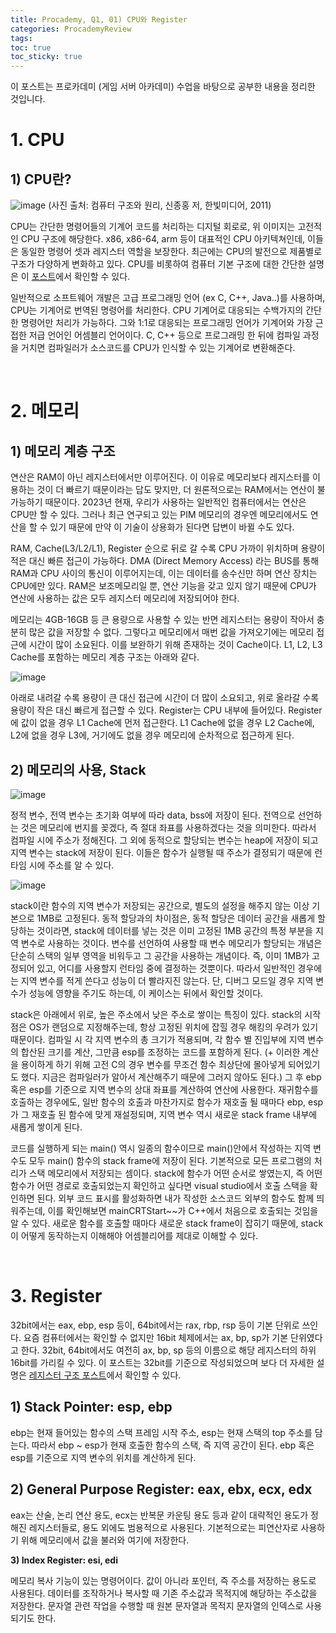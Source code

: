 ```yaml
---
title: Procademy, Q1, 01) CPU와 Register
categories: ProcademyReview
tags: 
toc: true
toc_sticky: true
---
```


이 포스트는 프로카데미 (게임 서버 아카데미) 수업을 바탕으로 공부한 내용을 정리한 것입니다. 

# **1. CPU**

## **1) CPU란?**

![image](https://user-images.githubusercontent.com/96677719/212538797-762e6a97-cca6-44bf-b5e5-4c1a6910b647.png)
(사진 출처: 컴퓨터 구조와 원리, 신종홍 저, 한빛미디어, 2011)

CPU는 간단한 명령어들의 기계어 코드를 처리하는 디지털 회로로,  위 이미지는 고전적인 CPU 구조에 해당한다. x86, x86-64, arm 등이 대표적인 CPU 아키텍쳐인데, 이들은 동일한 명령어 셋과 레지스터 역할을 보장한다. 최근에는 CPU의 발전으로 제품별로 구조가 다양하게 변화하고 있다. CPU를 비롯하여 컴퓨터 기본 구조에 대한 간단한 설명은 이 [포스트](https://chw-owo.github.io/computerstructure/%EC%BB%B4%ED%93%A8%ED%84%B0%EC%9D%98-%EA%B8%B0%EB%B3%B8-%EA%B5%AC%EC%A1%B0/)에서 확인할 수 있다. 

일반적으로 소프트웨어 개발은 고급 프로그래밍 언어 (ex C, C++, Java..)를 사용하며, CPU는 기계어로 번역된 명령어를 처리한다. CPU 기계어로 대응되는 수백가지의 간단한 명령어만 처리가 가능하다. 그와 1:1로 대응되는 프로그래밍 언어가 기계어와 가장 근접한 저급 언어인 어셈블리 언어이다. C, C++ 등으로 프로그래밍 한 뒤에 컴파일 과정을 거치면 컴파일러가 소스코드를 CPU가 인식할 수 있는 기계어로 변환해준다. 

<br/>

# **2. 메모리**

## **1) 메모리 계층 구조**

연산은 RAM이 아닌 레지스터에서만 이루어진다. 이 이유로 메모리보다 레지스터를 이용하는 것이 더 빠르기 때문이라는 답도 맞지만, 더 원론적으로는 RAM에서는 연산이 불가능하기 때문이다. 2023년 현재, 우리가 사용하는 일반적인 컴퓨터에서는 연산은 CPU만 할 수 있다. 그러나 최근 연구되고 있는 PIM 메모리의 경우엔 메모리에서도 연산을 할 수 있기 때문에 만약 이 기술이 상용화가 된다면 답변이 바뀔 수도 있다.  

RAM, Cache(L3/L2/L1), Register 순으로 뒤로 갈 수록 CPU 가까이 위치하며 용량이 적은 대신 빠른 접근이 가능하다. DMA (Direct Memory Access) 라는 BUS를 통해 RAM과 CPU 사이의 통신이 이루어지는데, 이는 데이터를 송수신만 하며 연산 장치는 CPU에만 있다. RAM은 보조메모리일 뿐, 연산 기능을 갖고 있지 않기 때문에 CPU가 연산에 사용하는 값은 모두 레지스터 메모리에 저장되어야 한다. 

메모리는 4GB-16GB 등 큰 용량으로 사용할 수 있는 반면 레지스터는 용량이 작아서 충분히 많은 값을 저장할 수 없다. 그렇다고 메모리에서 매번 값을 가져오기에는 메모리 접근에 시간이 많이 소요된다. 이를 보완하기 위해 존재하는 것이 Cache이다. L1, L2, L3 Cache를 포함하는 메모리 계층 구조는 아래와 같다. 

![image](https://user-images.githubusercontent.com/96677719/212539582-4cbb4f18-4e56-4e7f-a3a3-7db1d3905897.png)

아래로 내려갈 수록 용량이 큰 대신 접근에 시간이 더 많이 소요되고, 위로 올라갈 수록 용량이 작은 대신 빠르게 접근할 수 있다. Register는 CPU 내부에 들어있다. Register에 값이 없을 경우 L1 Cache에 먼저 접근한다. L1 Cache에 없을 경우 L2 Cache에, L2에 없을 경우 L3에, 거기에도 없을 경우 메모리에 순차적으로 접근하게 된다. 

## **2) 메모리의 사용, Stack**

![image](https://user-images.githubusercontent.com/96677719/210036928-5d669bf0-c1ea-47e2-971c-bc217f0d72a0.png)

정적 변수, 전역 변수는 초기화 여부에 따라 data, bss에 저장이 된다. 전역으로 선언하는 것은 메모리에 번지를 꽂겠다, 즉 절대 좌표를 사용하겠다는 것을 의미한다. 따라서 컴파일 시에 주소가 정해진다. 그 외에 동적으로 할당되는 변수는 heap에 저장이 되고 지역 변수는 stack에 저장이 된다. 이들은 함수가 실행될 때 주소가 결정되기 때문에 런타임 시에 주소를 알 수 있다. 

![image](https://user-images.githubusercontent.com/96677719/210686541-e51b8b72-7986-4a04-8ac7-dcb2b3002d64.png)

stack이란 함수의 지역 변수가 저장되는 공간으로, 별도의 설정을 해주지 않는 이상 기본으로 1MB로 고정된다. 동적 할당과의 차이점은, 동적 할당은 데이터 공간을 새롭게 할당하는 것이라면, stack에 데이터를 넣는 것은 이미 고정된 1MB 공간의 특정 부분을 지역 변수로 사용하는 것이다. 변수를 선언하여 사용할 때 변수 메모리가 할당되는 개념은 단순히 스택의 일부 영역을 비워두고 그 공간을 사용하는 개념이다. 즉, 이미 1MB가 고정되어 있고, 어디를 사용할지 런타임 중에 결정하는 것뿐이다. 따라서 일반적인 경우에는 지역 변수를 적게 쓴다고 성능이 더 빨라지진 않는다. 단, 디버그 모드일 경우 지역 변수가 성능에 영향을 주기도 하는데, 이 케이스는 뒤에서 확인할 것이다.

stack은 아래에서 위로, 높은 주소에서 낮은 주소로 쌓이는 특징이 있다. stack의 시작점은 OS가 랜덤으로 지정해주는데, 항상 고정된 위치에 잡힐 경우 해킹의 우려가 있기 때문이다. 컴파일 시 각 지역 변수의 총 크기가 적용되며, 각 함수 별 진입부에 지역 변수의 합산된 크기를 계산, 그만큼 esp를 조정하는 코드를 포함하게 된다. (+ 이러한 계산을 용이하게 하기 위해 고전 C의 경우 변수를 무조건 함수 최상단에 몰아넣게 되어있기도 했다. 지금은 컴파일러가 알아서 계산해주기 때문에 그러지 않아도 된다.) 그 후 ebp 혹은 esp를 기준으로 지역 변수의 상대 좌표를 계산하여 연산에 사용한다. 재귀함수를 호출하는 경우에도, 일반 함수의 호출과 마찬가지로 함수가 재호출 될 때마다 ebp, esp가 그 재호출 된 함수에 맞게 재설정되며, 지역 변수 역시 새로운 stack frame 내부에 새롭게 쌓이게 된다. 

코드를 실행하게 되는 main() 역시 일종의 함수이므로 main()안에서 작성하는 지역 변수도 모두 main() 함수의 stack frame에 저장이 된다. 기본적으로 모든 프로그램의 처리가 스택 메모리에서 저장되는 셈이다. stack에 함수가 어떤 순서로 쌓였는지, 즉 어떤 함수가 어떤 경로로 호출되었는지 확인하고 싶다면 visual studio에서 호출 스택을 확인하면 된다. 외부 코드 표시를 활성화하면 내가 작성한 소스코드 외부의 함수도 함께 띄워주는데, 이를 확인해보면 mainCRTStart~~가 C++에서 처음으로 호출되는 것임을 알 수 있다. 새로운 함수를 호출할 때마다 새로운 stack frame이 잡히기 때문에, stack이 어떻게 동작하는지 이해해야 어셈블리어를 제대로 이해할 수 있다. 

<br/>

# **3. Register**

32bit에서는 eax, ebp, esp 등이, 64bit에서는 rax, rbp, rsp 등이 기본 단위로 쓰인다. 요즘 컴퓨터에서는 확인할 수 없지만 16bit 체제에서는 ax, bp, sp가 기본 단위였다고 한다. 32bit, 64bit에서도 여전히 ax, bp, sp 등의 이름으로 해당 레지스터의 하위 16bit를 가리킬 수 있다. 이 포스트는 32bit를 기준으로 작성되었으며 보다 더 자세한 설명은 [레지스터 구조 포스트](https://chw-owo.github.io/os/%EB%A0%88%EC%A7%80%EC%8A%A4%ED%84%B0-%EA%B5%AC%EC%A1%B0/)에서 확인할 수 있다. 

## **1) Stack Pointer: esp, ebp** 

ebp는 현재 들어있는 함수의 스택 프레임 시작 주소, esp는 현재 스택의 top 주소를 담는다. 따라서 ebp ~ esp가 현재 호출한 함수의 스택, 즉 지역 공간이 된다. ebp 혹은 esp를 기준으로 지역 변수의 위치를 계산하게 된다. 

## **2) General Purpose Register: eax, ebx, ecx, edx** 

eax는 산술, 논리 연산 용도, ecx는 반복문 카운팅 용도 등과 같이 대략적인 용도가 정해진 레지스터들로, 용도 외에도 범용적으로 사용된다. 기본적으로는 피연산자로 사용하기 위해 메모리에서 값을 불러와 여기에 저장한다. 

**3) Index Register: esi, edi**

메모리 복사 기능이 있는 명령어이다. 값이 아니라 포인터, 즉 주소를 저장하는 용도로 사용된다. 데이터를 조작하거나 복사할 때 기존 주소값과 목적지에 해당하는 주소값을 저장한다. 문자열 관련 작업을 수행할 때 원본 문자열과 목적지 문자열의 인덱스로 사용되기도 한다. 
